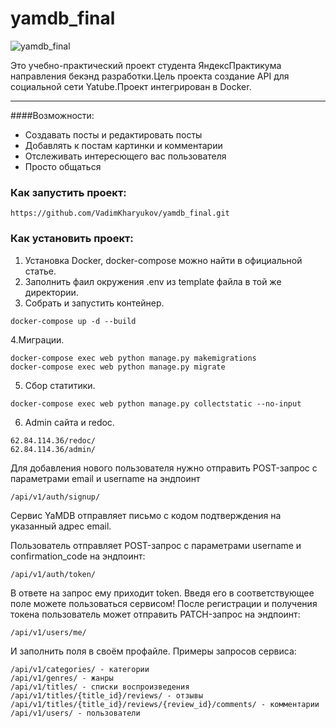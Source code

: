 # yamdb_final
![yamdb_final](https://github.com/VadimKharyukov/yamdb_final/actions/workflows/main.yml/badge.svg)

Это учебно-практический проект студента ЯндексПрактикума направления бекэнд
 разработки.Цель проекта создание API для социальной сети Yatube.Проект интегрирован в Docker.
***
####Возможности:
* Создавать посты и редактировать посты
* Добавлять к постам картинки и комментарии
* Отслеживать интересющего вас пользователя
* Просто общаться

### Как запустить проект:


```
https://github.com/VadimKharyukov/yamdb_final.git
```
### Как установить проект:
1. Установка Docker, docker-compose можно найти в официальной статье.
2. Заполнить фаил окружения .env из template файла в той же директории.
3. Собрать и запустить контейнер.
```
docker-compose up -d --build
```
4.Миграции.

```
docker-compose exec web python manage.py makemigrations
docker-compose exec web python manage.py migrate
```
5. Сбор статитики.
```
docker-compose exec web python manage.py collectstatic --no-input
```
6. Admin сайта и redoc.
```
62.84.114.36/redoc/
62.84.114.36/admin/
```

Для добавления нового пользователя нужно отправить POST-запрос с параметрами email и username на эндпоинт 

```
/api/v1/auth/signup/
```
Сервис YaMDB отправляет письмо с кодом подтверждения на указанный адрес email.

Пользователь отправляет POST-запрос с параметрами username и confirmation_code на эндпоинт: 

```
/api/v1/auth/token/
```
В ответе на запрос ему приходит token. Введя его в соответствующее поле можете пользоваться сервисом!
После регистрации и получения токена пользователь может отправить PATCH-запрос на эндпоинт:
```
/api/v1/users/me/
```
И заполнить поля в своём профайле.
Примеры запросов сервиса:
```
/api/v1/categories/ - категории
/api/v1/genres/ - жанры
/api/v1/titles/ - списки воспроизведения
/api/v1/titles/{title_id}/reviews/ - отзывы
/api/v1/titles/{title_id}/reviews/{review_id}/comments/ - комментарии
/api/v1/users/ - пользователи

```